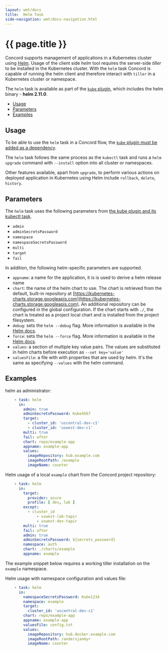 ```yaml
---
layout: wmt/docs
title:  Helm Task
side-navigation: wmt/docs-navigation.html
---
```


# {{ page.title }}

Concord supports management of applications in a Kubernetes cluster using
[Helm](https://helm.sh/). Usage of the client side _helm_ tool requires the
server-side _tiller_ to be installed in the Kubernetes cluster. With the `helm`
task Concord is capable of running the helm client and therefore interact with
`tiller` in a Kubernetes cluster or namespace.

The `helm` task is available as part of the [`kube` plugin](./kubectl.html),
which includes the helm binary - __helm 2.11.0__.

- [Usage](#usage)
- [Parameters](#parameters)
- [Examples](#examples)


## Usage

To be able to use the `helm` task in a Concord flow, the
[`kube` plugin must be added as a dependency](./kubectl.html#usage).

The `helm` task follows the same process as the `kubectl` task and
runs a `helm upgrade` command with `--install` option into all cluster or
namespaces.

Other features available, apart from `upgrade`, to perform 
various actions on deployed application in Kubernetes 
using Helm include `rollback`, `delete`, `history`.

## Parameters

The `helm` task uses the following parameters from
[the kube plugin and its kubectl task](./kubectl.html#).

- `admin`
- `adminSecretsPassword`
- `namespace`
- `namespaceSecretsPassword`
- `multi`
- `target`
- `fail`

In addition, the following helm-specific parameters are supported.

- `appname`: a name for the application, it is is used to derive a helm release
  name
- `chart`: the name of the  helm chart to use. The chart is retrieved from
  the default, built-in repository at
  [https://kubernetes-charts.storage.googleapis.com](https://kubernetes-charts.storage.googleapis.com).
  An additional repository can be configured in the global configuration.
  If the chart starts with `./`, the chart is treated as a project local
  chart and is installed from the project filesystem.
- `debug`: sets the `helm --debug` flag. More information is available in the
  [Helm docs](https://github.com/helm/helm/blob/master/docs/helm/helm_upgrade.md#options-inherited-from-parent-commands).
- `force`: sets the `helm --force` flag. More information is available in the
  [Helm docs](https://github.com/helm/helm/blob/master/docs/helm/helm_upgrade.md#options).
- `values`: a section of multiple key value pairs. The values are substituted
  in helm charts before execution as `--set key='value'`
- `valuesFile`: a file with with properties that are used by helm. It's the
    same as specifying `--values` with the helm command.

<a name="#examples">

## Examples

helm as administrator:

```yaml
    - task: helm
      in:
        admin: true
        adminSecretsPassword: Kube4567
        target:
          - cluster_id: 'uscentral-dev-c1'
          - cluster_id: 'uswest-dev-c1'
        multi: true
        fail: after
        chart: repo/example-app
        appname: example-app
        values:
          imageRepository: hub.example.com
          imageRootPath: /example
          imageName: counter
```

Helm usage of a local `example` chart from the Concord project repository:

```yaml
    - task: helm
      in:
        target:
          provider: azure
          profile: [ dev, lab ]
        except:
          - cluster_id
              - uswest-lab-tapir
              - uswest-dev-tapir
        multi: true
        fail: after
        admin: true
        adminSecretsPassword: ${secrets_password}
        namespace: auth
        chart: ./charts/example
        appname: example
```

The example snippet below requires a working tiller installation on the
`example` namespace.

Helm usage with namespace configuration and values file:

```yaml
    - task: helm
      in:
        namespaceSecretsPassword: Kube1234
        namespace: example
        target:
          cluster_id: 'uscentral-dev-c1'
        chart: repo/example-app
        appname: example-app
        valuesFile: config.txt
        values:
          imageRepository: hub.docker.example.com
          imageRootPath: /andersjanmyr
          imageName: counter
```
